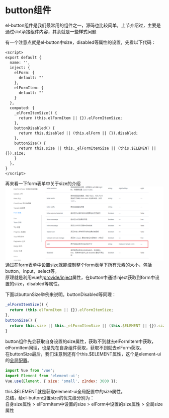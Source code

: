 # button组件
el-button组件是我们最常用的组件之一，源码也比较简单，上节介绍过，主要是通过slot承接组件内容，其余就是一些样式问题<br/>

有一个注意点就是el-button中size，disabled等属性的设置，先看以下代码：
```vue
<script>
export default {
  name: '',
  inject: {
    elForm: {
      default: ""
    },
    elFormItem: {
      default: ""
    }
  },
  computed: {
    _elFormItemSize() {
      return (this.elFormItem || {}).elFormItemSize;
    },
    buttonDisabled() {
      return this.disabled || (this.elForm || {}).disabled;
    },
    buttonSize() {
      return this.size || this._elFormItemSize || (this.$ELEMENT || {}).size;
    }
  },
}
</script>
```
再来看一下form表单中关于size的介绍
![size](../images/button/2.png)
通过在form表单中设置size就能控制整个form表单下所有元素的大小，包括button，input，select等。<br/>
原理就是利用vue的[provide/inject](https://cn.vuejs.org/v2/api/#provide-inject)属性，在button中通过inject获取到form中设置的size，disabled等属性。<br/>

下面以buttonSize举例来说明。buttonDisabled等同理：
```js
_elFormItemSize() {
  return (this.elFormItem || {}).elFormItemSize;
},
buttonSize() {
  return this.size || this._elFormItemSize || (this.$ELEMENT || {}).size;
}
```
button组件先会获取自身设置的size属性，获取不到就去elFormItem中获取，elFormItem同理，也是先在自身组件获取，获取不到就去elForm获取。<br/>
在buttonSize最后，我们注意到还有个this.$ELEMENT属性，这个是element-ui的[全局配置](https://element.eleme.cn/2.13/#/zh-CN/component/quickstart)。
```js
import Vue from 'vue';
import Element from 'element-ui';
Vue.use(Element, { size: 'small', zIndex: 3000 });
```
this.$ELEMENT就是获取element-ui全局配置中的size属性。<br/>
总结，给el-button设置size的优先级分别为：<br/>
自身size属性 > elFormItem中设置的size > elForm中设置的size属性 > 全局size属性

